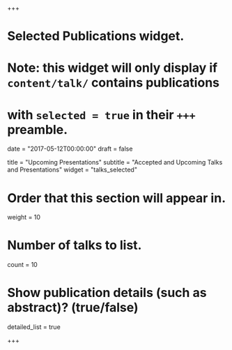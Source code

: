 +++
# Selected Publications widget.
# Note: this widget will only display if `content/talk/` contains publications
# with `selected = true` in their `+++` preamble.

date = "2017-05-12T00:00:00"
draft = false

title = "Upcoming Presentations"
subtitle = "Accepted and Upcoming Talks and Presentations"
widget = "talks_selected"

# Order that this section will appear in.
weight = 10

# Number of talks to list.
count = 10

# Show publication details (such as abstract)? (true/false)
detailed_list = true

+++
